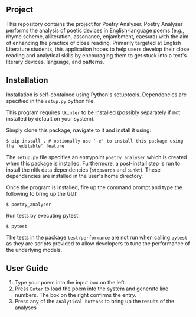 ## Project

This repository contains the project for Poetry Analyser.
Poetry Analyser performs the analysis of poetic devices in English-language poems (e.g., rhyme scheme, alliteration, 
assonance, enjambment, caesura) with the aim of enhancing the practice of close reading. 
Primarily targeted at English Literature students, this application hopes to help users develop their close reading and 
analytical skills by encouraging them to get stuck into a text's literary devices, language, and patterns.

## Installation
Installation is self-contained using Python's setuptools. Dependencies are specified in the `setup.py` python file. 

This program requires `tkinter` to be installed (possibly separately if not installed by default on your system).

Simply clone this package, navigate to it and install it using:
```
$ pip install . # optionally use '-e' to install this package using the 'editable' feature
```

The `setup.py` file specifies an entrypoint `poetry_analyser` which is created when this package is installed. 
Furthermore, a post-install step is run to install the nltk data dependencies (`stopwords` and `punkt`). 
These dependencies are installed in the user's home directory.

Once the program is installed, fire up the command prompt and type the following to bring up the GUI:
```
$ poetry_analyser
```

Run tests by executing pytest:
```
$ pytest
```

The tests in the package `test/performance` are not run when calling `pytest` as they are scripts provided to allow 
developers to tune the performance of the underlying models.

## User Guide

1. Type your poem into the input box on the left.
2. Press `Enter` to load the poem into the system and generate line numbers. The box on the right confirms the entry.
3. Press any of the `analytical buttons` to bring up the results of the analyses
